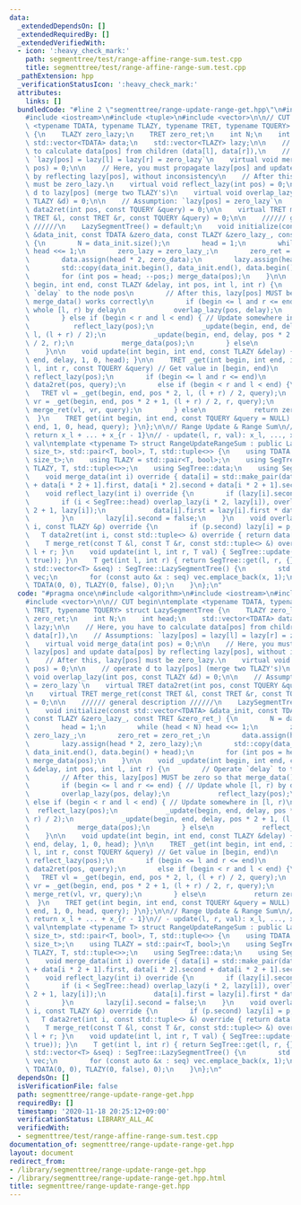 ```yaml
---
data:
  _extendedDependsOn: []
  _extendedRequiredBy: []
  _extendedVerifiedWith:
  - icon: ':heavy_check_mark:'
    path: segmenttree/test/range-affine-range-sum.test.cpp
    title: segmenttree/test/range-affine-range-sum.test.cpp
  _pathExtension: hpp
  _verificationStatusIcon: ':heavy_check_mark:'
  attributes:
    links: []
  bundledCode: "#line 2 \"segmenttree/range-update-range-get.hpp\"\n#include <algorithm>\n\
    #include <iostream>\n#include <tuple>\n#include <vector>\n\n// CUT begin\ntemplate\
    \ <typename TDATA, typename TLAZY, typename TRET, typename TQUERY> struct LazySegmentTree\
    \ {\n    TLAZY zero_lazy;\n    TRET zero_ret;\n    int N;\n    int head;\n   \
    \ std::vector<TDATA> data;\n    std::vector<TLAZY> lazy;\n\n    // Here, you have\
    \ to calculate data[pos] from children (data[l], data[r]),\n    // Assumptions:\
    \ `lazy[pos] = lazy[l] = lazy[r] = zero_lazy`\n    virtual void merge_data(int\
    \ pos) = 0;\n\n    // Here, you must propagate lazy[pos] and update data[pos]\
    \ by reflecting lazy[pos], without inconsistency\n    // After this, lazy[pos]\
    \ must be zero_lazy.\n    virtual void reflect_lazy(int pos) = 0;\n\n    // operate\
    \ d to lazy[pos] (merge two TLAZY's)\n    virtual void overlap_lazy(int pos, const\
    \ TLAZY &d) = 0;\n\n    // Assumption: `lazy[pos] = zero_lazy`\n    virtual TRET\
    \ data2ret(int pos, const TQUERY &query) = 0;\n\n    virtual TRET merge_ret(const\
    \ TRET &l, const TRET &r, const TQUERY &query) = 0;\n\n    ////// general description\
    \ //////\n    LazySegmentTree() = default;\n    void initialize(const std::vector<TDATA>\
    \ &data_init, const TDATA &zero_data, const TLAZY &zero_lazy_, const TRET &zero_ret_)\
    \ {\n        N = data_init.size();\n        head = 1;\n        while (head < N)\
    \ head <<= 1;\n        zero_lazy = zero_lazy_;\n        zero_ret = zero_ret_;\n\
    \        data.assign(head * 2, zero_data);\n        lazy.assign(head * 2, zero_lazy);\n\
    \        std::copy(data_init.begin(), data_init.end(), data.begin() + head);\n\
    \        for (int pos = head; --pos;) merge_data(pos);\n    }\n\n    void _update(int\
    \ begin, int end, const TLAZY &delay, int pos, int l, int r) {\n        // Operate\
    \ `delay` to the node pos\n        // After this, lazy[pos] MUST be zero so that\
    \ merge_data() works correctly\n        if (begin <= l and r <= end) { // Update\
    \ whole [l, r) by delay\n            overlap_lazy(pos, delay);\n            reflect_lazy(pos);\n\
    \        } else if (begin < r and l < end) { // Update somewhere in [l, r)\n \
    \           reflect_lazy(pos);\n            _update(begin, end, delay, pos * 2,\
    \ l, (l + r) / 2);\n            _update(begin, end, delay, pos * 2 + 1, (l + r)\
    \ / 2, r);\n            merge_data(pos);\n        } else\n            reflect_lazy(pos);\n\
    \    }\n\n    void update(int begin, int end, const TLAZY &delay) { _update(begin,\
    \ end, delay, 1, 0, head); }\n\n    TRET _get(int begin, int end, int pos, int\
    \ l, int r, const TQUERY &query) // Get value in [begin, end)\n    {\n       \
    \ reflect_lazy(pos);\n        if (begin <= l and r <= end)\n            return\
    \ data2ret(pos, query);\n        else if (begin < r and l < end) {\n         \
    \   TRET vl = _get(begin, end, pos * 2, l, (l + r) / 2, query);\n            TRET\
    \ vr = _get(begin, end, pos * 2 + 1, (l + r) / 2, r, query);\n            return\
    \ merge_ret(vl, vr, query);\n        } else\n            return zero_ret;\n  \
    \  }\n    TRET get(int begin, int end, const TQUERY &query = NULL) { return _get(begin,\
    \ end, 1, 0, head, query); }\n};\n\n// Range Update & Range Sum\n// - get(l, r):\
    \ return x_l + ... + x_{r - 1}\n// - update(l, r, val): x_l, ..., x_{r - 1} <-\
    \ val\ntemplate <typename T> struct RangeUpdateRangeSum : public LazySegmentTree<std::pair<T,\
    \ size_t>, std::pair<T, bool>, T, std::tuple<>> {\n    using TDATA = std::pair<T,\
    \ size_t>;\n    using TLAZY = std::pair<T, bool>;\n    using SegTree = LazySegmentTree<TDATA,\
    \ TLAZY, T, std::tuple<>>;\n    using SegTree::data;\n    using SegTree::lazy;\n\
    \    void merge_data(int i) override { data[i] = std::make_pair(data[i * 2].first\
    \ + data[i * 2 + 1].first, data[i * 2].second + data[i * 2 + 1].second); };\n\
    \    void reflect_lazy(int i) override {\n        if (lazy[i].second) {\n    \
    \        if (i < SegTree::head) overlap_lazy(i * 2, lazy[i]), overlap_lazy(i *\
    \ 2 + 1, lazy[i]);\n            data[i].first = lazy[i].first * data[i].second;\n\
    \        }\n        lazy[i].second = false;\n    }\n    void overlap_lazy(int\
    \ i, const TLAZY &p) override {\n        if (p.second) lazy[i] = p;\n    }\n \
    \   T data2ret(int i, const std::tuple<> &) override { return data[i].first; }\n\
    \    T merge_ret(const T &l, const T &r, const std::tuple<> &) override { return\
    \ l + r; }\n    void update(int l, int r, T val) { SegTree::update(l, r, TLAZY(val,\
    \ true)); }\n    T get(int l, int r) { return SegTree::get(l, r, {}); }\n    RangeUpdateRangeSum(const\
    \ std::vector<T> &seq) : SegTree::LazySegmentTree() {\n        std::vector<TDATA>\
    \ vec;\n        for (const auto &x : seq) vec.emplace_back(x, 1);\n        SegTree::initialize(vec,\
    \ TDATA(0, 0), TLAZY(0, false), 0);\n    }\n};\n"
  code: "#pragma once\n#include <algorithm>\n#include <iostream>\n#include <tuple>\n\
    #include <vector>\n\n// CUT begin\ntemplate <typename TDATA, typename TLAZY, typename\
    \ TRET, typename TQUERY> struct LazySegmentTree {\n    TLAZY zero_lazy;\n    TRET\
    \ zero_ret;\n    int N;\n    int head;\n    std::vector<TDATA> data;\n    std::vector<TLAZY>\
    \ lazy;\n\n    // Here, you have to calculate data[pos] from children (data[l],\
    \ data[r]),\n    // Assumptions: `lazy[pos] = lazy[l] = lazy[r] = zero_lazy`\n\
    \    virtual void merge_data(int pos) = 0;\n\n    // Here, you must propagate\
    \ lazy[pos] and update data[pos] by reflecting lazy[pos], without inconsistency\n\
    \    // After this, lazy[pos] must be zero_lazy.\n    virtual void reflect_lazy(int\
    \ pos) = 0;\n\n    // operate d to lazy[pos] (merge two TLAZY's)\n    virtual\
    \ void overlap_lazy(int pos, const TLAZY &d) = 0;\n\n    // Assumption: `lazy[pos]\
    \ = zero_lazy`\n    virtual TRET data2ret(int pos, const TQUERY &query) = 0;\n\
    \n    virtual TRET merge_ret(const TRET &l, const TRET &r, const TQUERY &query)\
    \ = 0;\n\n    ////// general description //////\n    LazySegmentTree() = default;\n\
    \    void initialize(const std::vector<TDATA> &data_init, const TDATA &zero_data,\
    \ const TLAZY &zero_lazy_, const TRET &zero_ret_) {\n        N = data_init.size();\n\
    \        head = 1;\n        while (head < N) head <<= 1;\n        zero_lazy =\
    \ zero_lazy_;\n        zero_ret = zero_ret_;\n        data.assign(head * 2, zero_data);\n\
    \        lazy.assign(head * 2, zero_lazy);\n        std::copy(data_init.begin(),\
    \ data_init.end(), data.begin() + head);\n        for (int pos = head; --pos;)\
    \ merge_data(pos);\n    }\n\n    void _update(int begin, int end, const TLAZY\
    \ &delay, int pos, int l, int r) {\n        // Operate `delay` to the node pos\n\
    \        // After this, lazy[pos] MUST be zero so that merge_data() works correctly\n\
    \        if (begin <= l and r <= end) { // Update whole [l, r) by delay\n    \
    \        overlap_lazy(pos, delay);\n            reflect_lazy(pos);\n        }\
    \ else if (begin < r and l < end) { // Update somewhere in [l, r)\n          \
    \  reflect_lazy(pos);\n            _update(begin, end, delay, pos * 2, l, (l +\
    \ r) / 2);\n            _update(begin, end, delay, pos * 2 + 1, (l + r) / 2, r);\n\
    \            merge_data(pos);\n        } else\n            reflect_lazy(pos);\n\
    \    }\n\n    void update(int begin, int end, const TLAZY &delay) { _update(begin,\
    \ end, delay, 1, 0, head); }\n\n    TRET _get(int begin, int end, int pos, int\
    \ l, int r, const TQUERY &query) // Get value in [begin, end)\n    {\n       \
    \ reflect_lazy(pos);\n        if (begin <= l and r <= end)\n            return\
    \ data2ret(pos, query);\n        else if (begin < r and l < end) {\n         \
    \   TRET vl = _get(begin, end, pos * 2, l, (l + r) / 2, query);\n            TRET\
    \ vr = _get(begin, end, pos * 2 + 1, (l + r) / 2, r, query);\n            return\
    \ merge_ret(vl, vr, query);\n        } else\n            return zero_ret;\n  \
    \  }\n    TRET get(int begin, int end, const TQUERY &query = NULL) { return _get(begin,\
    \ end, 1, 0, head, query); }\n};\n\n// Range Update & Range Sum\n// - get(l, r):\
    \ return x_l + ... + x_{r - 1}\n// - update(l, r, val): x_l, ..., x_{r - 1} <-\
    \ val\ntemplate <typename T> struct RangeUpdateRangeSum : public LazySegmentTree<std::pair<T,\
    \ size_t>, std::pair<T, bool>, T, std::tuple<>> {\n    using TDATA = std::pair<T,\
    \ size_t>;\n    using TLAZY = std::pair<T, bool>;\n    using SegTree = LazySegmentTree<TDATA,\
    \ TLAZY, T, std::tuple<>>;\n    using SegTree::data;\n    using SegTree::lazy;\n\
    \    void merge_data(int i) override { data[i] = std::make_pair(data[i * 2].first\
    \ + data[i * 2 + 1].first, data[i * 2].second + data[i * 2 + 1].second); };\n\
    \    void reflect_lazy(int i) override {\n        if (lazy[i].second) {\n    \
    \        if (i < SegTree::head) overlap_lazy(i * 2, lazy[i]), overlap_lazy(i *\
    \ 2 + 1, lazy[i]);\n            data[i].first = lazy[i].first * data[i].second;\n\
    \        }\n        lazy[i].second = false;\n    }\n    void overlap_lazy(int\
    \ i, const TLAZY &p) override {\n        if (p.second) lazy[i] = p;\n    }\n \
    \   T data2ret(int i, const std::tuple<> &) override { return data[i].first; }\n\
    \    T merge_ret(const T &l, const T &r, const std::tuple<> &) override { return\
    \ l + r; }\n    void update(int l, int r, T val) { SegTree::update(l, r, TLAZY(val,\
    \ true)); }\n    T get(int l, int r) { return SegTree::get(l, r, {}); }\n    RangeUpdateRangeSum(const\
    \ std::vector<T> &seq) : SegTree::LazySegmentTree() {\n        std::vector<TDATA>\
    \ vec;\n        for (const auto &x : seq) vec.emplace_back(x, 1);\n        SegTree::initialize(vec,\
    \ TDATA(0, 0), TLAZY(0, false), 0);\n    }\n};\n"
  dependsOn: []
  isVerificationFile: false
  path: segmenttree/range-update-range-get.hpp
  requiredBy: []
  timestamp: '2020-11-18 20:25:12+09:00'
  verificationStatus: LIBRARY_ALL_AC
  verifiedWith:
  - segmenttree/test/range-affine-range-sum.test.cpp
documentation_of: segmenttree/range-update-range-get.hpp
layout: document
redirect_from:
- /library/segmenttree/range-update-range-get.hpp
- /library/segmenttree/range-update-range-get.hpp.html
title: segmenttree/range-update-range-get.hpp
---
```

